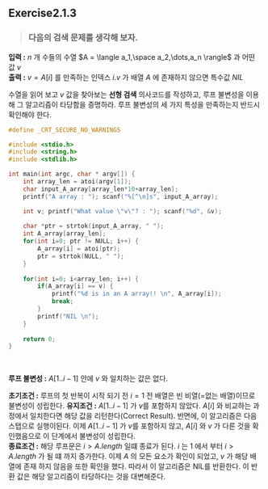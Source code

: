 ## Exercise2.1.3

> ### 다음의 검색 문제를 생각해 보자.

**입력 :** $n$ 개 수들의 수열 $A = \langle a_1,\space a_2,\dots,a_n \rangle$ 과 어떤 값 $v$  
**출력 :** $v = A[i]$ 를 만족하는 인덱스 $i.v$ 가 배열 $A$ 에 존재하지 않으면 특수값 $NIL$
<br>

수열을 읽어 보고 $v$ 값을 찾아보는 **선형 검색** 의사코드를 작성하고, 루프 불변성을 이용해 그 알고리즘이 타당함을 증명하라. 루프 불변성의 세 가지 특성을 만족하는지 반드시 확인해야 한다.  

```c
#define _CRT_SECURE_NO_WARNINGS

#include <stdio.h>
#include <string.h>
#include <stdlib.h>

int main(int argc, char * argv[]) {
	int array_len = atoi(argv[1]);
	char input_A_array[array_len*10+array_len];
	printf("A array : "); scanf("%[^\n]s", input_A_array);

	int v; printf("What value \"v\"? : "); scanf("%d", &v);
	
	char *ptr = strtok(input_A_array, " ");
	int A_array[array_len];
	for(int i=0; ptr != NULL; i++) {
		A_array[i] = atoi(ptr);
		ptr = strtok(NULL, " ");
	}
	
	for(int i=0; i<array_len; i++) {
		if(A_array[i] == v) {
			printf("%d is in an A array!! \n", A_array[i]); 
			break;
		}
        printf("NIL \n");
	}
    
	return 0;
}
```
<br>

**루프 불변성 :** $A[1..i-1]$ 안에 $v$ 와 일치하는 값은 없다.

**초기조건 :** 루프의 첫 반복이 시작 되기 전 $i=1$ 전 배열은 빈 비열(=없는 배열)이므로 불변성이 성립한다.
**유지조건 :** $A[1..i-1]$ 가 $v$를 포함하지 않았다. $A[i]$ 와 비교하는 과정에서 일치한다면 해당 값을 리턴한다(Correct Result). 반면에, 이 알고리즘은 다음 스탭으로 실행이된다. 이제 $A[1..i-1]$ 가 $v$를 포함하지 않고, $A[i]$ 와 $v$ 가 다른 것을 확인했음으로 이 단계에서 불변성이 성립한다.  
**종료조건 :** 해당 루프문은 $i > A.length$ 일떄 종료가 된다. $i$ 는 $1$ 에서 부터 $i > A.length$ 가 될 떄 까지 증가한다. 이제 $A$ 의 모든 요소가 확인이 되었고, $v$ 가 해당 배열에 존재 하지 않음을 또한 확인을 했다. 따라서 이 알고리즘은 NIL를 반환한다. 이 반환 값은 해당 알고리즘이 타당하다는 것을 대변해준다.